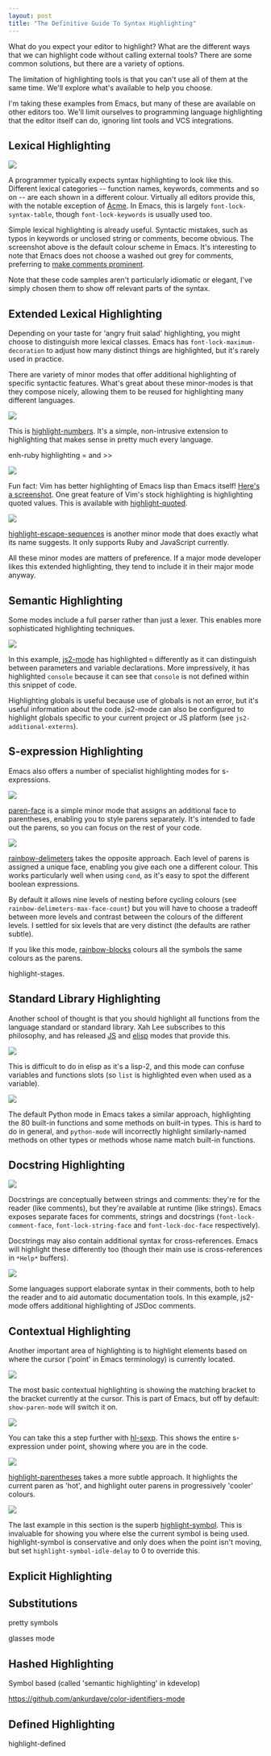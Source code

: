 ```yaml
--- 
layout: post
title: "The Definitive Guide To Syntax Highlighting"
---
```


What do you expect your editor to highlight? What are the different
ways that we can highlight code without calling external tools? There
are some common solutions, but there are a variety of options.

The limitation of highlighting tools is that you can't use all of them
at the same time. We'll explore what's available to help you choose.

I'm taking these examples from Emacs, but many of these are available
on other editors too. We'll limit ourselves to programming language
highlighting that the editor itself can do, ignoring lint tools and
VCS integrations.

## Lexical Highlighting

<img src="/assets/lexical_fibs_js.png" class="screenshot">

A programmer typically expects syntax highlighting to look like
this. Different lexical categories -- function names, keywords,
comments and so on -- are each shown in a different colour. Virtually
all editors provide this, with the notable exception of
[Acme](https://en.wikipedia.org/wiki/Acme_%28text_editor%29). In
Emacs, this is largely `font-lock-syntax-table`, though
`font-lock-keywords` is usually used too.

Simple lexical highlighting is already useful. Syntactic mistakes,
such as typos in keywords or unclosed string or comments, become
obvious. The screenshot above is the default colour scheme in
Emacs. It's interesting to note that Emacs does not choose a washed
out grey for comments, preferring to
[make comments prominent](https://medium.com/@MrJamesFisher/your-syntax-highlighter-is-wrong-6f83add748c9).

Note that these code samples aren't particularly idiomatic or elegant, I've simply
chosen them to show off relevant parts of the syntax.

## Extended Lexical Highlighting

Depending on your taste for 'angry fruit salad' highlighting, you
might choose to distinguish more lexical classes. Emacs has
`font-lock-maximum-decoration` to adjust how many distinct things are
highlighted, but it's rarely used in practice.

There are variety of minor modes that offer additional highlighting of
specific syntactic features. What's great about these minor-modes is
that they compose nicely, allowing them to be reused for highlighting
many different languages.

<img src="/assets/highlight_numbers.png" class="screenshot">

This is
[highlight-numbers](https://github.com/Fanael/highlight-numbers). It's
a simple, non-intrusive extension to highlighting that makes sense in
pretty much every language.

enh-ruby highlighting = and >>

<img src="/assets/highlight_quotes.png" class="screenshot">

Fun fact: Vim has better highlighting of Emacs lisp than Emacs itself!
[Here's a screenshot](http://i.imgur.com/WtmoEbz.png). One great
feature of Vim's stock highlighting is highlighting quoted
values. This is available with
[highlight-quoted](https://github.com/Fanael/highlight-quoted).

<img src="/assets/highlight_quotes.png" class="screenshot">

[highlight-escape-sequences](https://github.com/dgutov/highlight-escape-sequences)
is another minor mode that does exactly what its name suggests. It
only supports Ruby and JavaScript currently.

All these minor modes are matters of preference. If a major mode
developer likes this extended highlighting, they tend to include it in
their major mode anyway.

## Semantic Highlighting

Some modes include a full parser rather than just a lexer. This
enables more sophisticated highlighting techniques.

<img src="/assets/semantic_fibs_js.png" class="screenshot">

In this example, [js2-mode](https://github.com/mooz/js2-mode) has
highlighted `n` differently as it can distinguish between parameters
and variable declarations. More impressively, it has highlighted
`console` because it can see that `console` is not defined within this
snippet of code.

Highlighting globals is useful because use of globals is not an error,
but it's useful information about the code. js2-mode can also be
configured to highlight globals specific to your current project or JS
platform (see `js2-additional-externs`).

## S-expression Highlighting

Emacs also offers a number of specialist highlighting modes for s-expressions.

<img src="/assets/paren_face.png" class="screenshot">

[paren-face](https://github.com/tarsius/paren-face) is a simple minor
mode that assigns an additional face to parentheses, enabling you to
style parens separately. It's intended to fade out the parens, so you
can focus on the rest of your code.

<img src="/assets/rainbow_delimeters.png" class="screenshot">

[rainbow-delimeters](https://github.com/jlr/rainbow-delimiters) takes
the opposite approach. Each level of parens is assigned a unique face,
enabling you give each one a different colour. This works particularly
well when using `cond`, as it's easy to spot the different boolean
expressions.

By default it allows nine levels of nesting before cycling colours
(see `rainbow-delimeters-max-face-count`) but you will have to choose
a tradeoff between more levels and contrast between the colours of the
different levels. I settled for six levels that are very distinct (the
defaults are rather subtle).

If you like this mode,
[rainbow-blocks](https://github.com/istib/rainbow-blocks) colours all
the symbols the same colours as the parens.

highlight-stages.

## Standard Library Highlighting

Another school of thought is that you should highlight all functions
from the language standard or standard library. Xah Lee subscribes to
this philosophy, and has released
[JS](http://ergoemacs.org/emacs/xah-js-mode.html) and
[elisp](http://ergoemacs.org/emacs/xah-elisp-mode.html) modes that
provide this.

<img src="/assets/highlight_elisp_builtins.png" class="screenshot">

This is difficult to do in elisp as it's a lisp-2, and this mode can
confuse variables and functions slots (so `list` is highlighted even
when used as a variable).

<img src="/assets/python_builtins.png" class="screenshot">

The default Python mode in Emacs takes a similar approach,
highlighting the 80 built-in functions and some methods on built-in
types. This is hard to do in general, and `python-mode` will
incorrectly highlight similarly-named methods on other types or
methods whose name match built-in functions.

## Docstring Highlighting

<img src="/assets/elisp_docstring.png" class="screenshot">

Docstrings are conceptually between strings and comments: they're for
the reader (like comments), but they're available at runtime (like
strings). Emacs exposes separate faces for  comments, strings and
docstrings (`font-lock-comment-face`, `font-lock-string-face` and
`font-lock-doc-face` respectively).

Docstrings may also contain additional syntax for
cross-references. Emacs will highlight these differently too (though
their main use is cross-references in `*Help*` buffers).

<img src="/assets/elisp_docstring.png" class="screenshot">

Some languages support elaborate syntax in their comments, both to
help the reader and to aid automatic documentation tools. In this
example, js2-mode offers additional highlighting of JSDoc comments.

## Contextual Highlighting

Another important area of highlighting is to highlight elements based
on where the cursor ('point' in Emacs terminology) is currently
located.

<img src="/assets/highlight_matching.png" class="screenshot">

The most basic contextual highlighting is showing the matching bracket
to the bracket currently at the cursor. This is part of Emacs, but off
by default: `show-paren-mode` will switch it on.

<img src="/assets/highlight_sexp.png" class="screenshot">

You can take this a step further with
[hl-sexp](https://github.com/emacsmirror/hl-sexp). This shows the
entire s-expression under point, showing where you are in the code.

<img src="/assets/highlight_nested_parens.png" class="screenshot">

[highlight-parentheses](https://github.com/nschum/highlight-parentheses.el)
takes a more subtle approach. It highlights the current paren as
'hot', and highlight outer parens in progressively 'cooler' colours.

<img src="/assets/highlight_current_symbol.png" class="screenshot">

The last example in this section is the superb
[highlight-symbol](https://github.com/nschum/highlight-symbol.el). This
is invaluable for showing you where else the current symbol is being
used. highlight-symbol is conservative and only does when the point
isn't moving, but set `highlight-symbol-idle-delay` to 0 to override this.

## Explicit Highlighting

## Substitutions

pretty symbols

glasses mode

## Hashed Highlighting

Symbol based (called 'semantic highlighting' in kdevelop)

https://github.com/ankurdave/color-identifiers-mode

## Defined Highlighting

highlight-defined
